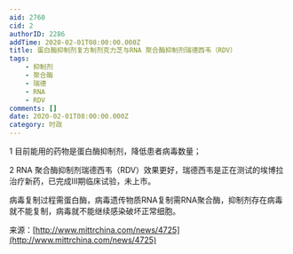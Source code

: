 ```yaml
---
aid: 2760
cid: 2
authorID: 2286
addTime: 2020-02-01T08:00:00.000Z
title: 蛋白酶抑制剂复方制剂克力芝与RNA 聚合酶抑制剂瑞德西韦（RDV）
tags:
    - 抑制剂
    - 聚合酶
    - 瑞德
    - RNA
    - RDV
comments: []
date: 2020-02-01T08:00:00.000Z
category: 时政
---
```


1 目前能用的药物是蛋白酶抑制剂，降低患者病毒数量；

2 RNA 聚合酶抑制剂瑞德西韦（RDV）效果更好，瑞德西韦是正在测试的埃博拉治疗新药，已完成III期临床试验，未上市。

病毒复制过程需蛋白酶，病毒遗传物质RNA复制需RNA聚合酶，抑制剂存在病毒就不能复制，病毒就不能继续感染破坏正常细胞。

来源：[http://www.mittrchina.com/news/4725](http://www.mittrchina.com/news/4725)
